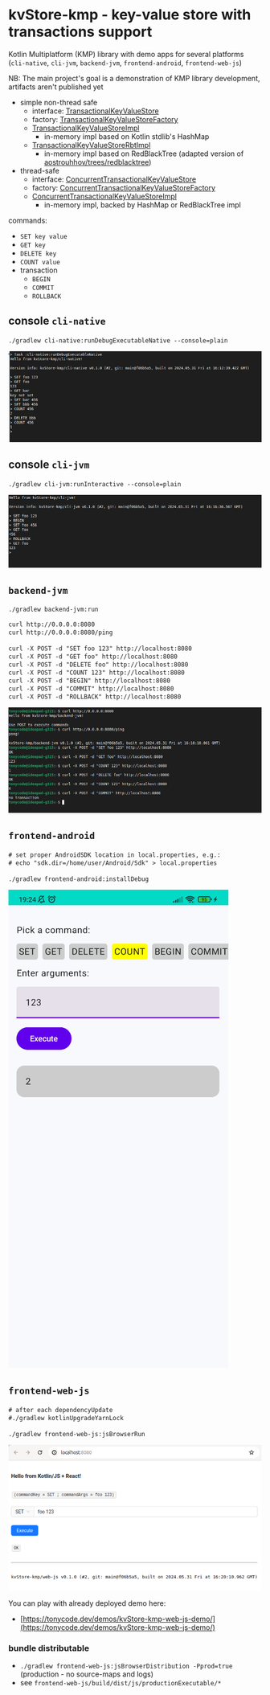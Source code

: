 kvStore-kmp - key-value store with transactions support
=======================================================

Kotlin Multiplatform (KMP) library with demo apps for several platforms (`cli-native`, `cli-jvm`, `backend-jvm`, `frontend-android`, `frontend-web-js`)

NB: The main project's goal is a demonstration of KMP library development, artifacts aren't published yet


- simple non-thread safe
    - interface: [TransactionalKeyValueStore](/kvstore-core/src/commonMain/kotlin/dev/tonycode/kvstore/TransactionalKeyValueStore.kt)
    - factory: [TransactionalKeyValueStoreFactory](/kvstore-core/src/commonMain/kotlin/dev/tonycode/kvstore/TransactionalKeyValueStoreFactory.kt)
    - [TransactionalKeyValueStoreImpl](/kvstore-core/src/commonMain/kotlin/dev/tonycode/kvstore/TransactionalKeyValueStoreImpl.kt)
        - in-memory impl based on Kotlin stdlib's HashMap
    - [TransactionalKeyValueStoreRbtImpl](/kvstore-core/src/commonMain/kotlin/dev/tonycode/kvstore/TransactionalKeyValueStoreRbtImpl.kt)
        - in-memory impl based on RedBlackTree (adapted version of [aostrouhhov/trees/redblacktree](https://github.com/aostrouhhov/trees/tree/master/src/redblacktree))
- thread-safe
    - interface: [ConcurrentTransactionalKeyValueStore](/kvstore-coroutines/src/commonMain/kotlin/dev/tonycode/kvstore/coroutines/ConcurrentTransactionalKeyValueStore.kt)
    - factory: [ConcurrentTransactionalKeyValueStoreFactory](/kvstore-coroutines/src/commonMain/kotlin/dev/tonycode/kvstore/coroutines/ConcurrentTransactionalKeyValueStoreFactory.kt)
    - [ConcurrentTransactionalKeyValueStoreImpl](/kvstore-coroutines/src/commonMain/kotlin/dev/tonycode/kvstore/coroutines/ConcurrentTransactionalKeyValueStoreImpl.kt)
        - in-memory impl, backed by HashMap or RedBlackTree impl

commands:

- `SET key value`
- `GET key`
- `DELETE key`
- `COUNT value`
- transaction
    - `BEGIN`
    - `COMMIT`
    - `ROLLBACK`


## console `cli-native`

```shell
./gradlew cli-native:runDebugExecutableNative --console=plain
```

<a href="docs/screenshot-cli-native.png"><img src="docs/screenshot-cli-native.png" /></a>


## console `cli-jvm`

```shell
./gradlew cli-jvm:runInteractive --console=plain
```

<a href="docs/screenshot-cli-jvm.png"><img src="docs/screenshot-cli-jvm.png" /></a>


## `backend-jvm`

```shell
./gradlew backend-jvm:run
```

```shell
curl http://0.0.0.0:8080
curl http://0.0.0.0:8080/ping

curl -X POST -d "SET foo 123" http://localhost:8080
curl -X POST -d "GET foo" http://localhost:8080
curl -X POST -d "DELETE foo" http://localhost:8080
curl -X POST -d "COUNT 123" http://localhost:8080
curl -X POST -d "BEGIN" http://localhost:8080
curl -X POST -d "COMMIT" http://localhost:8080
curl -X POST -d "ROLLBACK" http://localhost:8080
```

<a href="docs/screenshot-backend-jvm.png"><img src="docs/screenshot-backend-jvm.png" /></a>


## `frontend-android`

```shell
# set proper AndroidSDK location in local.properties, e.g.:
# echo "sdk.dir=/home/user/Android/Sdk" > local.properties

./gradlew frontend-android:installDebug
```

<a href="docs/screenshot-frontend-android.png"><img src="docs/screenshot-frontend-android.png" /></a>


## `frontend-web-js`

```shell
# after each dependencyUpdate
#./gradlew kotlinUpgradeYarnLock

./gradlew frontend-web-js:jsBrowserRun
```

<a href="docs/screenshot-frontend-web-js.png"><img src="docs/screenshot-frontend-web-js.png" /></a>

You can play with already deployed demo here:

- [https://tonycode.dev/demos/kvStore-kmp-web-js-demo/](https://tonycode.dev/demos/kvStore-kmp-web-js-demo/)

### bundle distributable

- `./gradlew frontend-web-js:jsBrowserDistribution -Pprod=true` (production - no source-maps and logs)
- see `frontend-web-js/build/dist/js/productionExecutable/*`
